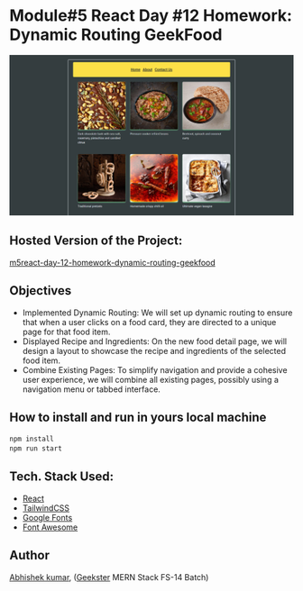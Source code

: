 # Module#5 React Day #12 Homework: Dynamic Routing GeekFood
![](thumbnail.png)

## Hosted Version of the Project:
[m5react-day-12-homework-dynamic-routing-geekfood](https://m5react-day-12-homework-dynamic-routing-geekfood.vercel.app/)

## Objectives
+ Implemented Dynamic Routing: We will set up dynamic routing to ensure that when a user clicks on a food card, they are directed to a unique page for that food item.
+ Displayed Recipe and Ingredients: On the new food detail page, we will design a layout to showcase the recipe and ingredients of the selected food item.
+ Combine Existing Pages: To simplify navigation and provide a cohesive user experience, we will combine all existing pages, possibly using a navigation menu or tabbed interface.


## How to install and run in yours local machine
```bash
npm install
npm run start
```

## Tech. Stack Used:
+ [React](https://react.dev/)
+ [TailwindCSS](https://tailwindcss.com/)
+ [Google Fonts](https://fonts.google.com/)
+ [Font Awesome](https://fontawesome.com/icons/)

## Author
[Abhishek kumar](https://www.linkedin.com/in/alex21c/), ([Geekster](https://geekster.in/) MERN Stack FS-14 Batch)


